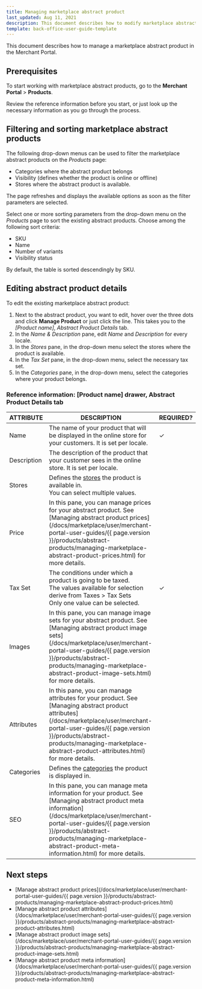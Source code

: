 ```yaml
---
title: Managing marketplace abstract product
last_updated: Aug 11, 2021
description: This document describes how to modify marketplace abstract products in the Merchant Portal.
template: back-office-user-guide-template
---
```


This document describes how to manage a marketplace abstract product in the Merchant Portal.

## Prerequisites

To start working with marketplace abstract products, go to the **Merchant Portal** > **Products**.

Review the reference information before you start, or just look up the necessary information as you go through the process.


## Filtering and sorting marketplace abstract products

The following drop-down menus can be used to filter the marketplace abstract products on the *Products* page:

- Categories where the abstract product belongs
- Visibility (defines whether the product is online or offline)
- Stores where the abstract product is available.

The page refreshes and displays the available options as soon as the filter parameters are selected.

Select one or more sorting parameters from the drop-down menu on the *Products* page to sort the existing abstract products. Choose among the following sort criteria:

- SKU
- Name
- Number of variants
- Visibility status

By default, the table is sorted descendingly by SKU.

## Editing abstract product details

To edit the existing marketplace abstract product:

1. Next to the abstract product, you want to edit, hover over the three dots and click **Manage Product** or just click the line. This takes you to the *[Product name]*, *Abstract Product Details* tab.
2. In the *Name & Description* pane, edit *Name* and *Description* for every locale.
3. In the *Stores* pane, in the drop-down menu select the stores where the product is available.
4. In the *Tax Set* pane, in the drop-down menu, select the necessary tax set.
5. In the *Categories* pane, in the drop-down menu, select the categories where your product belongs.


### Reference information: [Product name] drawer, Abstract Product Details tab

| ATTRIBUTE   | DESCRIPTION  | REQUIRED? |
| ----------- | -------------- | --------- |
| Name        | The name of your product that will be displayed in the online store for your customers. It is set per locale. | ✓         |
| Description | The description of the product that your customer sees in the online store. It is set per locale. |           |
| Stores      | Defines the [stores](https://documentation.spryker.com/docs/multiple-stores) the product is available in.<br/>You can select multiple values. |           |
| Price       | In this pane, you can manage prices for your abstract product. See [Managing abstract product prices](/docs/marketplace/user/merchant-portal-user-guides/{{ page.version }}/products/abstract-products/managing-marketplace-abstract-product-prices.html) for more details. |           |
| Tax Set     | The conditions under which a product is going to be taxed.<br/>The values available for selection derive from Taxes > Tax Sets<br/>Only one value can be selected. | ✓         |
| Images      | In this pane, you can manage image sets for your abstract product. See [Managing abstract product image sets](/docs/marketplace/user/merchant-portal-user-guides/{{ page.version }}/products/abstract-products/managing-marketplace-abstract-product-image-sets.html) for more details. |           |
| Attributes  | In this pane, you can manage attributes for your product. See [Managing abstract product attributes](/docs/marketplace/user/merchant-portal-user-guides/{{ page.version }}/products/abstract-products/managing-marketplace-abstract-product-attributes.html) for more details. |           |
| Categories  | Defines the [categories](https://documentation.spryker.com/docs/category-management-feature-overview) the product is displayed in. |           |
| SEO         | In this pane, you can manage meta information for your product. See [Managing abstract product meta information](/docs/marketplace/user/merchant-portal-user-guides/{{ page.version }}/products/abstract-products/managing-marketplace-abstract-product-meta-information.html) for more details. |           |

## Next steps

- [Manage abstract product prices](/docs/marketplace/user/merchant-portal-user-guides/{{ page.version }}/products/abstract-products/managing-marketplace-abstract-product-prices.html)
- [Manage abstract product attributes](/docs/marketplace/user/merchant-portal-user-guides/{{ page.version }}/products/abstract-products/managing-marketplace-abstract-product-attributes.html)
- [Manage abstract product image sets](/docs/marketplace/user/merchant-portal-user-guides/{{ page.version }}/products/abstract-products/managing-marketplace-abstract-product-image-sets.html)
- [Manage abstract product meta information](/docs/marketplace/user/merchant-portal-user-guides/{{ page.version }}/products/abstract-products/managing-marketplace-abstract-product-meta-information.html)
